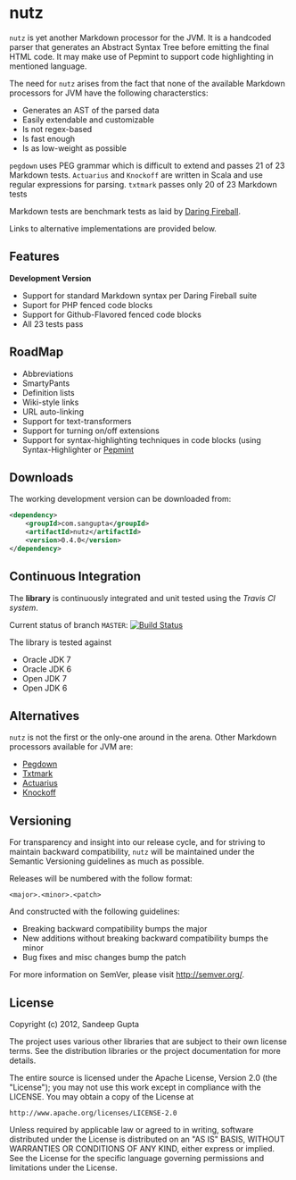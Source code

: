 nutz
====

`nutz` is yet another Markdown processor for the JVM. It is a handcoded parser that generates an Abstract Syntax Tree before emitting the final HTML code. It may make use of Pepmint to support code highlighting in mentioned language.

The need for `nutz` arises from the fact that none of the available Markdown processors for JVM have the following characterstics:

* Generates an AST of the parsed data
* Easily extendable and customizable
* Is not regex-based
* Is fast enough
* Is as low-weight as possible

`pegdown` uses PEG grammar which is difficult to extend and passes 21 of 23 Markdown tests. `Actuarius` and `Knockoff` are written in Scala and use regular expressions for parsing. `txtmark` passes only 20 of 23 Markdown tests

Markdown tests are benchmark tests as laid by [Daring Fireball](http://daringfireball.net/projects/markdown). 

Links to alternative implementations are provided below.

Features
--------

**Development Version**

* Support for standard Markdown syntax per Daring Fireball suite
* Suport for PHP fenced code blocks
* Support for Github-Flavored fenced code blocks
* All 23 tests pass

RoadMap
-------

* Abbreviations
* SmartyPants
* Definition lists
* Wiki-style links
* URL auto-linking
* Support for text-transformers
* Support for turning on/off extensions
* Support for syntax-highlighting techniques in code blocks (using Syntax-Highlighter or [Pepmint](https://www.sangupta.com/sangupta/pepmint)

Downloads
---------

The working development version can be downloaded from:

```xml
<dependency>
    <groupId>com.sangupta</groupId>
    <artifactId>nutz</artifactId>
    <version>0.4.0</version>
</dependency>
```

Continuous Integration
----------------------
The **library** is continuously integrated and unit tested using the *Travis CI system*.

Current status of branch `MASTER`: [![Build Status](https://secure.travis-ci.org/sangupta/nutz.png?branch=master)](http://travis-ci.org/sangupta/nutz)

The library is tested against

* Oracle JDK 7
* Oracle JDK 6
* Open JDK 7
* Open JDK 6

Alternatives
------------

`nutz` is not the first or the only-one around in the arena. Other Markdown processors available for JVM are:

* [Pegdown](http://pegdown.org)
* [Txtmark](https://github.com/rjeschke/txtmark)
* [Actuarius](https://github.com/chenkelmann/actuarius)
* [Knockoff](http://tristanjuricek.com/knockoff/)

Versioning
----------

For transparency and insight into our release cycle, and for striving to maintain backward compatibility, 
`nutz` will be maintained under the Semantic Versioning guidelines as much as possible.

Releases will be numbered with the follow format:

`<major>.<minor>.<patch>`

And constructed with the following guidelines:

* Breaking backward compatibility bumps the major
* New additions without breaking backward compatibility bumps the minor
* Bug fixes and misc changes bump the patch

For more information on SemVer, please visit http://semver.org/.

License
-------
	
Copyright (c) 2012, Sandeep Gupta

The project uses various other libraries that are subject to their
own license terms. See the distribution libraries or the project
documentation for more details.

The entire source is licensed under the Apache License, Version 2.0 
(the "License"); you may not use this work except in compliance with
the LICENSE. You may obtain a copy of the License at

	http://www.apache.org/licenses/LICENSE-2.0

Unless required by applicable law or agreed to in writing, software
distributed under the License is distributed on an "AS IS" BASIS,
WITHOUT WARRANTIES OR CONDITIONS OF ANY KIND, either express or implied.
See the License for the specific language governing permissions and
limitations under the License.
